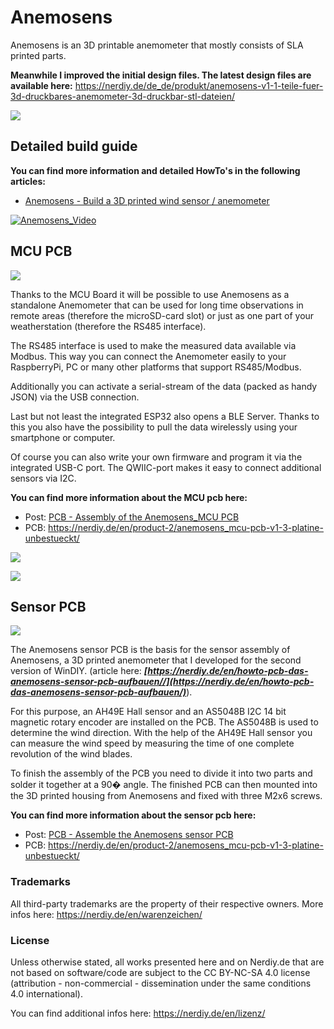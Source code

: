 

# Anemosens

Anemosens is an 3D printable anemometer that mostly consists of SLA printed parts.

  **Meanwhile I improved the initial design files. The latest design files are available here:**
     https://nerdiy.de/de_de/produkt/anemosens-v1-1-teile-fuer-3d-druckbares-anemometer-3d-druckbar-stl-dateien/

![](https://github.com/Nerdiyde/Anemosens/blob/main/pictures/Anemosens_overview.png)

## Detailed build guide

  

**You can find more information and detailed HowTo's in the following articles:**

- [Anemosens - Build a 3D printed wind sensor / anemometer](https://nerdiy.de/en/howto-anemosens-ein-3d-gedruckten-windsensor-anemometer-aufbauen/)

  

[![Anemosens_Video](https://img.youtube.com/vi/w3RU5c9Zf3Q/0.jpg)](https://www.youtube.com/watch?v=w3RU5c9Zf3Q)

  
  
  

## MCU PCB

  

![](https://github.com/Nerdiyde/Anemosens/blob/main/pictures/1.png)

Thanks to the MCU Board it will be possible to use Anemosens as a standalone Anemometer that can be used for long time observations in remote areas (therefore the microSD-card slot) or just as one part of your weatherstation (therefore the RS485 interface).

  

The RS485 interface is used to make the measured data available via Modbus. This way you can connect the Anemometer easily to your RaspberryPi, PC or many other platforms that support RS485/Modbus.

  

Additionally you can activate a serial-stream of the data (packed as handy JSON) via the USB connection.

  

Last but not least the integrated ESP32 also opens a BLE Server. Thanks to this you also have the possibility to pull the data wirelessly using your smartphone or computer.

  

Of course you can also write your own firmware and program it via the integrated USB-C port. The QWIIC-port makes it easy to connect additional sensors via I2C.

  

**You can find more information about the MCU pcb here:**

  

- Post: [PCB - Assembly of the Anemosens_MCU PCB](https://nerdiy.de/en/howto-pcb-anemosens_mcu-pcb-aufbauen/)
- PCB: https://nerdiy.de/en/product-2/anemosens_mcu-pcb-v1-3-platine-unbestueckt/

  

![](https://github.com/Nerdiyde/Anemosens/blob/main/pictures/2.png)

![](https://github.com/Nerdiyde/Anemosens/blob/main/pictures/RS485.png)

## Sensor PCB
  

![](https://github.com/Nerdiyde/Anemosens/blob/main/pictures/AS5048B.png)

  

The Anemosens sensor PCB is the basis for the sensor assembly of Anemosens, a 3D printed anemometer that I developed for the second version of WinDIY. (article here: **_[https://nerdiy.de/en/howto-pcb-das-anemosens-sensor-pcb-aufbauen//](https://nerdiy.de/en/howto-pcb-das-anemosens-sensor-pcb-aufbauen/)_**).

  

For this purpose, an AH49E Hall sensor and an AS5048B I2C 14 bit magnetic rotary encoder are installed on the PCB. The AS5048B is used to determine the wind direction. With the help of the AH49E Hall sensor you can measure the wind speed by measuring the time of one complete revolution of the wind blades.

  

To finish the assembly of the PCB you need to divide it into two parts and solder it together at a 90� angle. The finished PCB can then mounted into the 3D printed housing from Anemosens and fixed with three M2x6 screws.

  

**You can find more information about the sensor pcb here:**

  

- Post: [PCB - Assemble the Anemosens sensor PCB](https://nerdiy.de/en/howto-pcb-das-anemosens-sensor-pcb-aufbauen/)
- PCB: https://nerdiy.de/en/product-2/anemosens_mcu-pcb-v1-3-platine-unbestueckt/

  
  

### Trademarks

All third-party trademarks are the property of their respective owners. More infos here: https://nerdiy.de/en/warenzeichen/

  

### License

Unless otherwise stated, all works presented here and on Nerdiy.de that are not based on software/code are subject to the CC BY-NC-SA 4.0 license (attribution - non-commercial - dissemination under the same conditions 4.0 international).

You can find additional infos here: https://nerdiy.de/en/lizenz/
